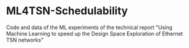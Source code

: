 # ML4TSN-Schedulability
Code and data of the ML experiments of the technical report "Using Machine Learning to speed up the Design Space Exploration of Ethernet TSN networks"
